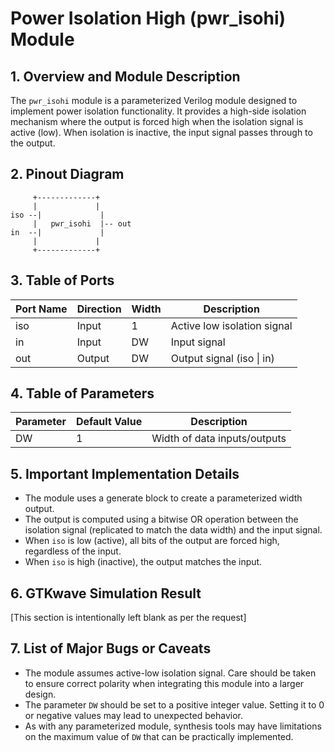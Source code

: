 # Power Isolation High (pwr_isohi) Module

## 1. Overview and Module Description

The `pwr_isohi` module is a parameterized Verilog module designed to implement power isolation functionality. It provides a high-side isolation mechanism where the output is forced high when the isolation signal is active (low). When isolation is inactive, the input signal passes through to the output.

## 2. Pinout Diagram

```
     +-------------+
     |             |
iso --|             |
     |   pwr_isohi  |-- out
in  --|             |
     |             |
     +-------------+
```

## 3. Table of Ports

| Port Name | Direction | Width  | Description                    |
|-----------|-----------|--------|--------------------------------|
| iso       | Input     | 1      | Active low isolation signal    |
| in        | Input     | DW     | Input signal                   |
| out       | Output    | DW     | Output signal (iso \| in)      |

## 4. Table of Parameters

| Parameter | Default Value | Description              |
|-----------|---------------|--------------------------|
| DW        | 1             | Width of data inputs/outputs |

## 5. Important Implementation Details

- The module uses a generate block to create a parameterized width output.
- The output is computed using a bitwise OR operation between the isolation signal (replicated to match the data width) and the input signal.
- When `iso` is low (active), all bits of the output are forced high, regardless of the input.
- When `iso` is high (inactive), the output matches the input.

## 6. GTKwave Simulation Result

[This section is intentionally left blank as per the request]

## 7. List of Major Bugs or Caveats

- The module assumes active-low isolation signal. Care should be taken to ensure correct polarity when integrating this module into a larger design.
- The parameter `DW` should be set to a positive integer value. Setting it to 0 or negative values may lead to unexpected behavior.
- As with any parameterized module, synthesis tools may have limitations on the maximum value of `DW` that can be practically implemented.